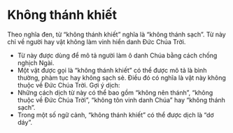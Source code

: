 # Không thánh khiết

Theo nghĩa đen, từ “không thánh khiết” nghĩa là “không thánh sạch”. Từ này chỉ về người hay vật không làm vinh hiển danh Đức Chúa Trời.
- Từ này được dùng để mô tả người làm ô danh Chúa bằng cách chống nghịch Ngài.
- Một vật được gọi là “không thánh khiết” có thể được mô tả là bình thường, phàm tục hay không sạch sẻ. Điều đó có nghĩa là vật này không thuộc về Đức Chúa Trời.
Gợi ý dịch:
- Những cách dịch từ này có thể bao gồm “không nên thánh”, “không thuộc về Đức Chúa Trời”, “không tôn vinh danh Chúa” hay “không thánh sạch”. 
- Trong một số ngữ cảnh, “không thánh khiết” có thể được dịch là “dơ dáy”.

